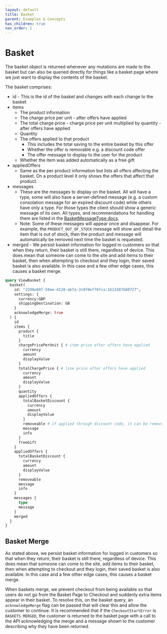 ```yaml
---
layout: default
title: Basket
parent: Examples & Concepts
has_children: true
nav_order: 1
---
```


# Basket

The basket object is returned whenever any mutations are made to the basket but can also be queried directly for things like a basket page where we just want to display the contents of the basket.

The basket comprises:
- id - This is the id of the basket and changes with each change to the basket
- items 
    - The product information
    - The charge price per unit - after offers have applied
    - The total charge price - charge price per unit multiplied by quantity - after offers have applied
    - Quantity
    - The offers applied to that product
        - This includes the total saving to the entire basket by this offer
        - Whether the offer is removable e.g. a discount code offer
        - The offer message to display to the user for the product
    - Whether the item was added automatically as a free gift
- appliedOffers
    - Same as the per product information but lists all offers affecting the basket. On a product level it only shows the offers that affect that product.
- messages
    - These are the messages to display on the basket. All will have a type, some will also have a server-defined message (e.g. a custom consolation message for an expired discount code) while others have only a type. For those types the client should show a generic message of its own. All types, and recommendations for handling them are listed in the [BasketMessageType docs](https://api.thehut.net/lfint/en/docs#BasketMessageType).
    - Note: Some of these messages will appear once and disappear. For example, the `PRODUCT_OUT_OF_STOCK` message will show and detail the item that is out of stock, then the product and message will automatically be removed next time the basket is requested.
- merged - We persist basket information for logged in customers so that when they return, their basket is still there, regardless of device. This does mean that someone can come to the site and add items to their basket, then when attempting to checkout and they login, their saved basket is also available. In this case and a few other edge cases, this causes a basket merge. 


```graphql
query ViewBasket {
  basket(
    id: "2298e807-50ee-4120-abfa-3c0f0ef78fca:1611587680727",
    settings: {
      currency:GBP
      shippingDestination: GB
  	}
    acknowledgeMerge: true
  ) {
    id
    items {
      product {
        title
      }
      chargePricePerUnit { # item price after offers have applied
        currency
        amount
        displayValue
      }
      totalChargePrice { # line price after offers have applied
        currency
        amount
        displayValue
      }
      quantity
      appliedOffers {
        totalBasketDiscount {
          currency
          amount
          displayValue
        }
        removeable # if applied through discount code, it can be removed
        message
        info
      }
      freeGift
    }
    appliedOffers {
      totalBasketDiscount {
        currency
        amount
        displayValue
      }
      removeable
      message
      info
    }
    messages {
      type
      message
    }
    merged
  }
}
```

## Basket Merge

As stated above, we persist basket information for logged in customers so that when they return, their basket is still there, regardless of device. 
This does mean that someone can come to the site, add items to their basket, then when attempting to checkout and they login, their saved basket is also available. In this case and a few other edge cases, this causes a basket merge. 

When baskets merge, we prevent checkout from being available so that users do not go from the Basket Page to Checkout and suddenly extra items appear in their basket. To resolve this, on the basket query, an `acknowledgeMerge` flag can be passed that will clear this and allow the customer to continue. 
It is recommended that if the `CheckoutStartError` is `BASKETS_MERGED`, the customer is returned to the basket page with a call to the API acknowledging the merge and a message shown to the customer describing why they have been returned. 
